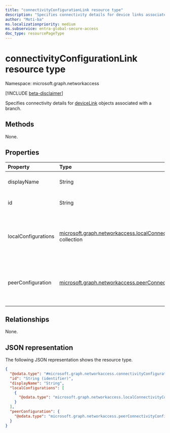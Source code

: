 ```yaml
---
title: "connectivityConfigurationLink resource type"
description: "Specifies connectivity details for device links associated with a branch."
author: "Moti-ba"
ms.localizationpriority: medium
ms.subservice: entra-global-secure-access
doc_type: resourcePageType
---
```


# connectivityConfigurationLink resource type

Namespace: microsoft.graph.networkaccess

[!INCLUDE [beta-disclaimer](../../includes/beta-disclaimer.md)]

Specifies connectivity details for [deviceLink](../resources/networkaccess-devicelink.md) objects associated with a branch.

## Methods
None.

## Properties
|Property|Type|Description|
|:---|:---|:---|
|displayName|String|Specifies the name of the link.|
|id|String|A unique identifier for each link.|
|localConfigurations|[microsoft.graph.networkaccess.localConnectivityConfiguration](../resources/networkaccess-localconnectivityconfiguration.md) collection|Specifies Microsoft's end of the tunnel configuration for a device link.|
|peerConfiguration|[microsoft.graph.networkaccess.peerConnectivityConfiguration](../resources/networkaccess-peerconnectivityconfiguration.md)|Specifies the customer's end of the tunnel configuration for a device link.|

## Relationships
None.

## JSON representation
The following JSON representation shows the resource type.
<!-- {
  "blockType": "resource",
  "keyProperty": "id",
  "@odata.type": "microsoft.graph.networkaccess.connectivityConfigurationLink",
  "openType": false
}
-->
``` json
{
  "@odata.type": "#microsoft.graph.networkaccess.connectivityConfigurationLink",
  "id": "String (identifier)",
  "displayName": "String",
  "localConfigurations": [
    {
      "@odata.type": "microsoft.graph.networkaccess.localConnectivityConfiguration"
    }
  ],
  "peerConfiguration": {
    "@odata.type": "microsoft.graph.networkaccess.peerConnectivityConfiguration"
  }
}
```

